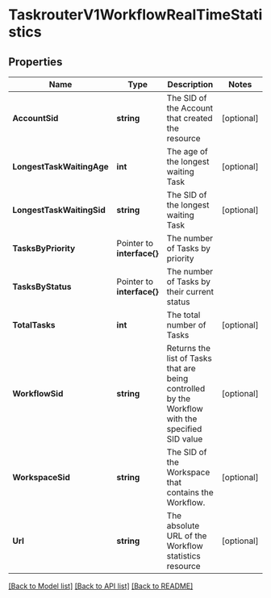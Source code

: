 # TaskrouterV1WorkflowRealTimeStatistics

## Properties

Name | Type | Description | Notes
------------ | ------------- | ------------- | -------------
**AccountSid** | **string** | The SID of the Account that created the resource |[optional] 
**LongestTaskWaitingAge** | **int** | The age of the longest waiting Task |[optional] 
**LongestTaskWaitingSid** | **string** | The SID of the longest waiting Task |[optional] 
**TasksByPriority** | Pointer to **interface{}** | The number of Tasks by priority |
**TasksByStatus** | Pointer to **interface{}** | The number of Tasks by their current status |
**TotalTasks** | **int** | The total number of Tasks |[optional] 
**WorkflowSid** | **string** | Returns the list of Tasks that are being controlled by the Workflow with the specified SID value |[optional] 
**WorkspaceSid** | **string** | The SID of the Workspace that contains the Workflow. |[optional] 
**Url** | **string** | The absolute URL of the Workflow statistics resource |[optional] 

[[Back to Model list]](../README.md#documentation-for-models) [[Back to API list]](../README.md#documentation-for-api-endpoints) [[Back to README]](../README.md)


